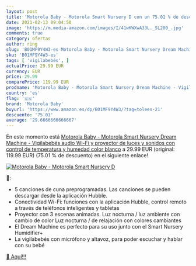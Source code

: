 ```yaml
---
layout: post
title: 'Motorola Baby - Motorola Smart Nursery D con un 75.01 % de descuento'
date: 2021-02-13 09:04:50
image: 'https://m.media-amazon.com/images/I/41wKWXwA33L._SL200_.jpg'
comments: true
category: ofertas
author: ring
slug: 'B01MF9Y4W3-es Motorola Baby - Motorola Smart Nursery Dream Machine -...'
sku: 'B01MF9Y4W3-es'
tags: [ 'vigilabebés', ]
actualPrice: 29.99 EUR
currency: EUR
price: 29.99
comparePrice: 119.99 EUR
prodname: 'Motorola Baby - Motorola Smart Nursery Dream Machine - Vigilabebés audio Wi-Fi y proyector de luces y sonidos con control de temperatura y humedad  color blanco'
country: 'es'
flag: '🇪🇸'
brand: 'Motorola Baby'
buyurl: 'https://www.amazon.es/dp/B01MF9Y4W3/?tag=tolees-21'
descuento: '75.01'
average: '29.6666666666667'
---
```


En este momento está [Motorola Baby - Motorola Smart Nursery Dream Machine - Vigilabebés audio Wi-Fi y proyector de luces y sonidos con control de temperatura y humedad  color blanco](https://www.amazon.es/dp/B01MF9Y4W3/?tag=tolees-21) a 29.99 EUR (original: 119.99 EUR) (75.01 %  de descuento) en el siguiente enlace!

[![Motorola Baby - Motorola Smart Nursery D](https://m.media-amazon.com/images/I/41wKWXwA33L._SL200_.jpg)](https://www.amazon.es/dp/B01MF9Y4W3/?tag=tolees-21)

🔎:

- 5 canciones de cuna preprogramadas. Las canciones se pueden descargar desde la aplicación Hubble.
- Conectividad Wi-Fi: funciones con la aplicación Hubble, control remoto a través de teléfonos inteligentes y tabletas
- Proyector con 3 escenas animadas. Luz nocturna / luz ambiente con cambio de color Luz nocturna / de relajación con colores cambiantes
- El Dream Machine es perfecto para su uso junto con el Smart Nursery Humidifier+
- La vigilabebés con micrófono y altavoz, para poder escuchar y hablar con su bebé

[🛒 Aquí!!!](https://www.amazon.es/dp/B01MF9Y4W3/?tag=tolees-21)
